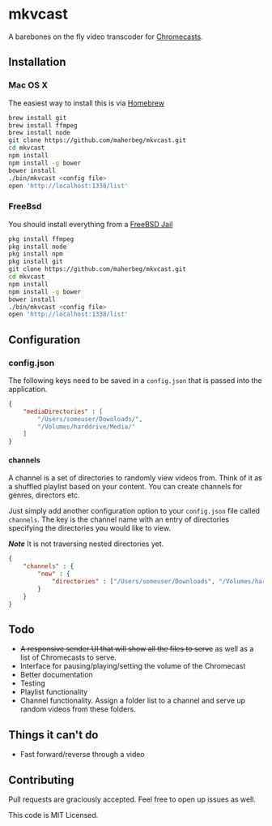 # mkvcast
A barebones on the fly video transcoder for [Chromecasts](https://developers.google.com/cast/).

## Installation
### Mac OS X
The easiest way to install this is via [Homebrew](http://brew.sh)
```bash
brew install git
brew install ffmpeg
brew install node
git clone https://github.com/maherbeg/mkvcast.git
cd mkvcast
npm install
npm install -g bower
bower install
./bin/mkvcast <config file>
open 'http://localhost:1338/list'
```

### FreeBsd
You should install everything from a [FreeBSD Jail](http://www.freebsd.org/doc/handbook/jails-build.html)
```bash
pkg install ffmpeg
pkg install node
pkg install npm
pkg install git
git clone https://github.com/maherbeg/mkvcast.git
cd mkvcast
npm install
npm install -g bower
bower install
./bin/mkvcast <config file>
open 'http://localhost:1338/list'
```

## Configuration
### config.json
The following keys need to be saved in a `config.json` that is passed into the application.

```json
{
    "mediaDirectories" : [
        "/Users/someuser/Downloads/",
        "/Volumes/harddrive/Media/"
    ]
}
```

#### channels
A channel is a set of directories to randomly view videos from. Think of it as a shuffled
playlist based on your content. You can create channels for genres, directors etc.

Just simply add another configuration option to your `config.json` file called `channels`.
The key is the channel name with an entry of directories specifying the directories you would
like to view.

***Note*** It is not traversing nested directories yet.
```json
{
    "channels" : {
        "new" : {
            "directories" : ["/Users/someuser/Downloads", "/Volumes/harddrive/Media/NotWatched"]
        }
    }
}
```

## Todo
* ~~A responsive sender UI that will show all the files to serve~~ as well as a list of Chromecasts to serve.
* Interface for pausing/playing/setting the volume of the Chromecast
* Better documentation
* Testing
* Playlist functionality
* Channel functionality. Assign a folder list to a channel and serve up random videos from these folders.

## Things it can't do
* Fast forward/reverse through a video

## Contributing
Pull requests are graciously accepted. Feel free to open up issues as well.

This code is MIT Licensed.
